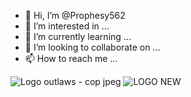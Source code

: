- 👋 Hi, I’m @Prophesy562
- 👀 I’m interested in ...
- 🌱 I’m currently learning ...
- 💞️ I’m looking to collaborate on ...
- 📫 How to reach me ...

<!---
Prophesy562/Prophesy562 is a ✨ special ✨ repository because its `README.md` (this file) appears on your GitHub profile.
You can click the Preview link to take a look at your changes.
--->
![Logo outlaws - cop jpeg](https://user-images.githubusercontent.com/115191384/194434883-9eaa6d6f-d68c-45d0-8649-a79242505df0.jpg)
![LOGO NEW](https://user-images.githubusercontent.com/115191384/217167277-8205fdbc-0ebe-45dd-9a20-363c8430edb0.png)
